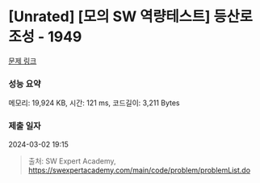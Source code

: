 # [Unrated] [모의 SW 역량테스트] 등산로 조성 - 1949 

[문제 링크](https://swexpertacademy.com/main/code/problem/problemDetail.do?contestProbId=AV5PoOKKAPIDFAUq) 

### 성능 요약

메모리: 19,924 KB, 시간: 121 ms, 코드길이: 3,211 Bytes

### 제출 일자

2024-03-02 19:15



> 출처: SW Expert Academy, https://swexpertacademy.com/main/code/problem/problemList.do